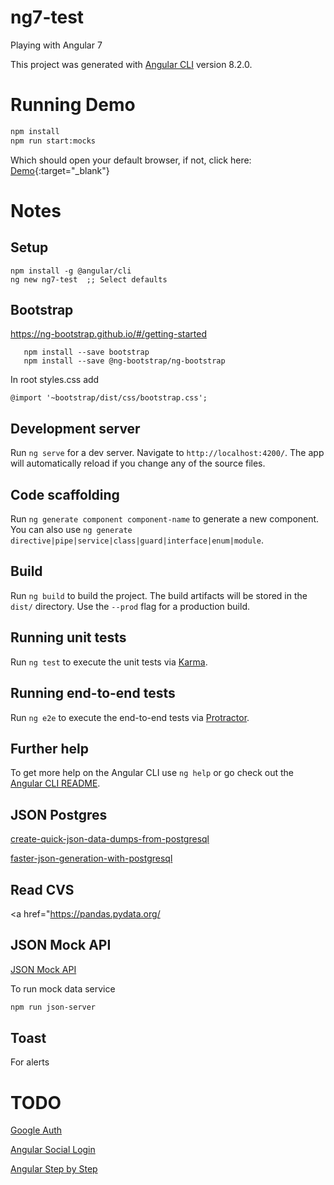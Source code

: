 # ng7-test
Playing with Angular 7

This project was generated with [Angular CLI](https://github.com/angular/angular-cli) version 8.2.0.

# Running Demo
```bash
npm install   
npm run start:mocks

```
Which should open your default browser, if not, click here:
[Demo](http://localhost:4200/){:target="_blank"}

# Notes
## Setup
```
npm install -g @angular/cli
ng new ng7-test  ;; Select defaults
```

## Bootstrap

https://ng-bootstrap.github.io/#/getting-started
```
   npm install --save bootstrap 
   npm install --save @ng-bootstrap/ng-bootstrap
```
In root styles.css add
```
@import '~bootstrap/dist/css/bootstrap.css';
```

## Development server

Run `ng serve` for a dev server. Navigate to `http://localhost:4200/`. The app will automatically reload if you change any of the source files.

## Code scaffolding

Run `ng generate component component-name` to generate a new component. You can also use `ng generate directive|pipe|service|class|guard|interface|enum|module`.

## Build

Run `ng build` to build the project. The build artifacts will be stored in the `dist/` directory. Use the `--prod` flag for a production build.

## Running unit tests

Run `ng test` to execute the unit tests via [Karma](https://karma-runner.github.io).

## Running end-to-end tests

Run `ng e2e` to execute the end-to-end tests via [Protractor](http://www.protractortest.org/).

## Further help

To get more help on the Angular CLI use `ng help` or go check out the [Angular CLI README](https://github.com/angular/angular-cli/blob/master/README.md).

## JSON Postgres

<a href="https://hashrocket.com/blog/posts/create-quick-json-data-dumps-from-postgresql" target="_blank">create-quick-json-data-dumps-from-postgresql</a> 


<a href="https://hashrocket.com/blog/posts/faster-json-generation-with-postgresql" target="_blank">faster-json-generation-with-postgresql</a> 

## Read CVS

<a href="https://pandas.pydata.org/

## JSON Mock API
<a href="https://www.genuitec.com/set-use-fake-rest-api-angular/" target="_blank">JSON Mock API</a>   

To run mock data service
```bash
npm run json-server
```

## Toast
For alerts

# TODO
<a href="https://codinglatte.com/amp/posts/angular/sign-in-with-google-angular/" target="_blank">Google Auth</a>    

<a href="https://www.npmjs.com/package/angularx-social-login" target="_blank">Angular Social Login</a>    

<a href="https://angular-templates.io/tutorials/about/learn-angular-from-scratch-step-by-step" target="_blank">Angular Step by Step</a>    
  

